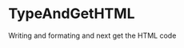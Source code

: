 # TypeAndGetHTML
Writing and formating and next get the HTML code<br><br>
<!--![alt tag](https://github.com/mlukasz7/TypeAndGetHTML/blob/master/ViewToHTML.gif?raw=true)-->

